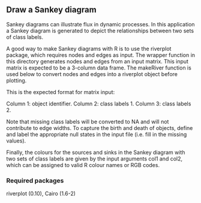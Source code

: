 ## Draw a Sankey diagram

Sankey diagrams can illustrate flux in dynamic processes.  In this application
a Sankey diagram is generated to depict the relationships between two sets
of class labels.

A good way to make Sankey diagrams with R is to use the riverplot
package, which requires nodes and edges as input.  The wrapper function in this
directory generates nodes and edges from an input matrix.  This input matrix is
expected to be a 3-column data frame.  The makeRiver function is used
below to convert nodes and edges into a riverplot object before plotting.

This is the expected format for matrix input:

Column 1: object identifier.
Column 2: class labels 1.
Column 3: class labels 2.

Note that missing class labels will be converted to NA and will not
contribute to edge widths.  To capture the birth and death of objects,
define and label the appropriate null states in the input file (i.e. fill in
the missing values).

Finally, the colours for the sources and sinks in the Sankey diagram with
two sets of class labels are given by the input arguments col1 and col2,
which can be assigned to valid R colour names or RGB codes.

### Required packages
riverplot (0.10), Cairo (1.6-2)
